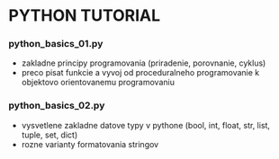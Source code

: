 # PYTHON TUTORIAL

### python_basics_01.py
- zakladne principy programovania (priradenie, porovnanie, cyklus)
- preco pisat funkcie a vyvoj od proceduralneho programovanie k objektovo orientovanemu programovaniu


### python_basics_02.py
- vysvetlene zakladne datove typy v pythone (bool, int, float, str, list, tuple, set, dict)
- rozne varianty formatovania stringov